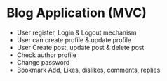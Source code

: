 # Blog Application (MVC)

* User register, Login & Logout mechanism
* User can create profile & update profile
* User Create post, update post & delete post
* Check author profile
* Change password
* Bookmark Add, Likes, dislikes, comments, replies
